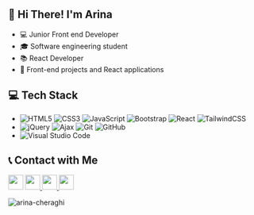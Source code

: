 ## 👋 Hi There! I'm Arina

- 💻 Junior Front end Developer
- 🎓 Software engineering student
- 📚 React Developer
- 💞️ Front-end projects and React applications

## 💻 Tech Stack

- ![HTML5](https://img.shields.io/badge/HTML5-E34F26?style=flat-square&logo=html5&logoColor=white)
 ![CSS3](https://img.shields.io/badge/CSS3-1572B6?style=flat-square&logo=css3&logoColor=white)
 ![JavaScript](https://img.shields.io/badge/JavaScript-F7DF1E?style=flat-square&logo=javascript&logoColor=black)
 ![Bootstrap](https://img.shields.io/badge/Bootstrap-563D7C?style=flat-square&logo=bootstrap&logoColor=white)
 ![React](https://img.shields.io/badge/React-61DAFB?style=flat-square&logo=react&logoColor=black)
 ![TailwindCSS](https://img.shields.io/badge/TailwindCSS-06B6D4?style=flat-square&logo=tailwind-css&logoColor=white)
- ![jQuery](https://img.shields.io/badge/jQuery-0769AD?style=flat-square&logo=jquery&logoColor=white)
 ![Ajax](https://img.shields.io/badge/Ajax-007ACC?style=flat-square&logo=ajax&logoColor=white)
 ![Git](https://img.shields.io/badge/Git-F05032?style=flat-square&logo=git&logoColor=white)
 ![GitHub](https://img.shields.io/badge/GitHub-181717?style=flat-square&logo=github&logoColor=white)
- ![Visual Studio Code](https://img.shields.io/badge/Visual%20Studio%20Code-007ACC?style=flat-square&logo=visual-studio-code&logoColor=white)

## 📞 Contact with Me
<p align="left">
<img src="https://img.shields.io/badge/Gmail-Arina.Chr81@gmail.com-white?style=flat&logo=gmail&color=white" height="30px">
 
<a href="https://t.me/ArinaCheraghi/">
    <img src="https://img.shields.io/badge/Telegram-@ArinaCheraghi-white?style=flat&logo=telegram&color=white" height="30px">
  </a>
<a href="https://www.linkedin.com/in/arinacheraghi/">
    <img src="https://img.shields.io/badge/LinkedIn-arinacheraghi-white?style=flat&logo=linkedin&color=white" height="30px">
  </a>
<a>
    <img src="https://img.shields.io/badge/Phone-09381524644-white?style=flat&logo=Phone&color=white" height="30px">
  </a>
</p>



<p><img align="left" src="https://github-readme-stats.vercel.app/api/top-langs?username=arina-cheraghi&show_icons=true&locale=en&layout=compact&bg_color=F7EFE5" alt="arina-cheraghi" /></p>

<!---
Arina-Cheraghi/Arina-Cheraghi is a ✨ special ✨ repository because its `README.md` (this file) appears on your GitHub profile.
You can click the Preview link to take a look at your changes.
--->
